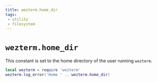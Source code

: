```yaml
---
title: wezterm.home_dir
tags:
 - utility
 - filesystem
---
```


# `wezterm.home_dir`

This constant is set to the home directory of the user running `wezterm`.

```lua
local wezterm = require 'wezterm'
wezterm.log_error('Home ' .. wezterm.home_dir)
```


